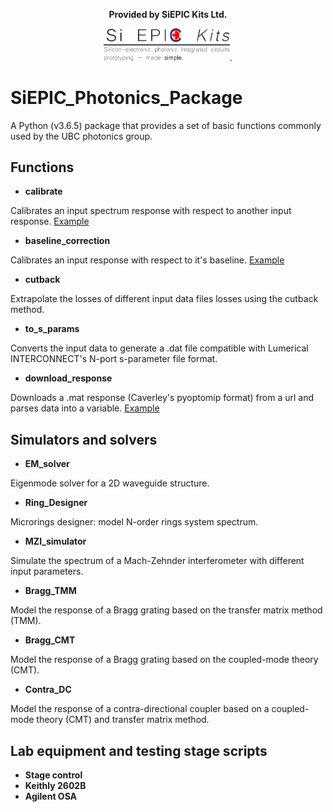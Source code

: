 <p align="center">
<b>Provided by SiEPIC Kits Ltd.</b>
</p>
<p align="center">
<img src="Documentation/img/siepic_kits_logo2.png" width="40%">.
</p>

# SiEPIC_Photonics_Package
A Python (v3.6.5) package that provides a set of basic functions commonly used by the UBC photonics group.

## Functions
* **calibrate**

Calibrates an input spectrum response with respect to another input response. [Example](https://github.com/mustafacc/SiEPIC_Photonics_Package/tree/master/Examples/calibrate)

* **baseline_correction**

Calibrates an input response with respect to it's baseline. [Example](https://github.com/mustafacc/SiEPIC_Photonics_Package/tree/master/Examples/baseline_correction)

* **cutback**

Extrapolate the losses of different input data files losses using the cutback method.

* **to_s_params**

Converts the input data to generate a .dat file compatible with Lumerical INTERCONNECT's N-port s-parameter file format.

* **download_response**

Downloads a .mat response (Caverley's pyoptomip format) from a url and parses data into a variable. [Example](https://github.com/mustafacc/SiEPIC_Photonics_Package/tree/master/Examples/grab_mat_file)

## Simulators and solvers
* **EM_solver**

Eigenmode solver for a 2D waveguide structure.

* **Ring_Designer**

Microrings designer: model N-order rings system spectrum.

* **MZI_simulator**

Simulate the spectrum of a Mach-Zehnder interferometer with different input parameters.

* **Bragg_TMM**

Model the response of a Bragg grating based on the transfer matrix method (TMM).

* **Bragg_CMT**

Model the response of a Bragg grating based on the coupled-mode theory (CMT).

* **Contra_DC**

Model the response of a contra-directional coupler based on a coupled-mode theory (CMT) and transfer matrix method.


## Lab equipment and testing stage scripts

* **Stage control**
* **Keithly 2602B**
* **Agilent OSA**

